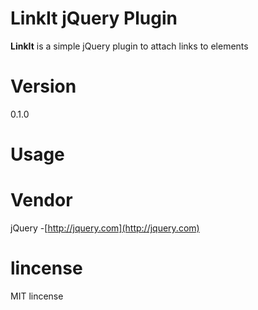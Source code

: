 # LinkIt jQuery Plugin

**LinkIt** is a simple jQuery plugin to attach links to elements
# Version
0.1.0
# Usage

# Vendor
jQuery -[http://jquery.com](http://jquery.com)

# lincense
MIT lincense


